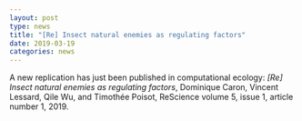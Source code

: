 ```yaml
---
layout: post
type: news
title: "[Re] Insect natural enemies as regulating factors" 
date: 2019-03-19
categories: news
---
```


A new replication has just been published in computational ecology: *[Re] Insect natural enemies as regulating factors*,
Dominique Caron, Vincent Lessard, Qile Wu, and Timothée Poisot, ReScience volume 5, issue 1, article number 1, 2019.


